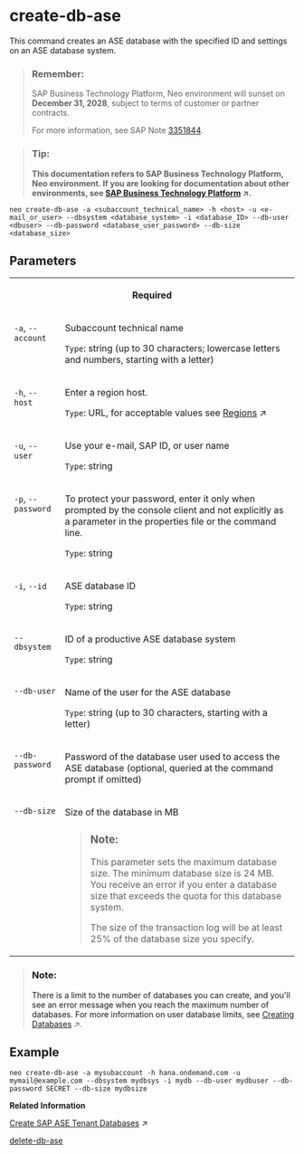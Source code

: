 <!-- loio01a21776a8dc498397b8435fd185c574 -->

# create-db-ase

This command creates an ASE database with the specified ID and settings on an ASE database system.



> ### Remember:  
> SAP Business Technology Platform, Neo environment will sunset on **December 31, 2028**, subject to terms of customer or partner contracts.
> 
> For more information, see SAP Note [3351844](https://me.sap.com/notes/3351844).

> ### Tip:  
> **This documentation refers to SAP Business Technology Platform, Neo environment. If you are looking for documentation about other environments, see [SAP Business Technology Platform](https://help.sap.com/viewer/65de2977205c403bbc107264b8eccf4b/Cloud/en-US/6a2c1ab5a31b4ed9a2ce17a5329e1dd8.html "SAP Business Technology Platform (SAP BTP) is an integrated offering comprised of four technology portfolios: database and data management, application development and integration, analytics, and intelligent technologies. The platform offers users the ability to turn data into business value, compose end-to-end business processes, and build and extend SAP applications quickly.") :arrow_upper_right:.**



```
neo create-db-ase -a <subaccount_technical_name> -h <host> -u <e-mail_or_user> --dbsystem <database_system> -i <database_ID> --db-user <dbuser> --db-password <database_user_password> --db-size <database_size>
```



<a name="loio01a21776a8dc498397b8435fd185c574__section_xh2_vc5_5fb"/>

## Parameters


<table>
<tr>
<th valign="top" colspan="2">

Required



</th>
</tr>
<tr>
<td valign="top">

`-a`, `--account`



</td>
<td valign="top">

Subaccount technical name

`Type`: string \(up to 30 characters; lowercase letters and numbers, starting with a letter\)



</td>
</tr>
<tr>
<td valign="top">

`-h`, `--host`



</td>
<td valign="top">

Enter a region host.

`Type`: URL, for acceptable values see [Regions](https://help.sap.com/viewer/65de2977205c403bbc107264b8eccf4b/Cloud/en-US/350356d1dc314d3199dca15bd2ab9b0e.html "You can deploy applications in different regions. Each region represents a geographical location (for example, Europe, US East) where applications, data, or services are hosted.") :arrow_upper_right:



</td>
</tr>
<tr>
<td valign="top">

`-u`, `--user`



</td>
<td valign="top">

Use your e-mail, SAP ID, or user name

`Type`: string



</td>
</tr>
<tr>
<td valign="top">

`-p`, `--password`



</td>
<td valign="top">

To protect your password, enter it only when prompted by the console client and not explicitly as a parameter in the properties file or the command line.

`Type`: string



</td>
</tr>
<tr>
<td valign="top">

`-i`, `--id`



</td>
<td valign="top">

ASE database ID

`Type`: string



</td>
</tr>
<tr>
<td valign="top">

`--dbsystem`



</td>
<td valign="top">

ID of a productive ASE database system

`Type`: string



</td>
</tr>
<tr>
<td valign="top">

`--db-user`



</td>
<td valign="top">

Name of the user for the ASE database

`Type`: string \(up to 30 characters, starting with a letter\)



</td>
</tr>
<tr>
<td valign="top">

`--db-password`



</td>
<td valign="top">

Password of the database user used to access the ASE database \(optional, queried at the command prompt if omitted\)



</td>
</tr>
<tr>
<td valign="top">

`--db-size`



</td>
<td valign="top">

Size of the database in MB

> ### Note:  
> This parameter sets the maximum database size. The minimum database size is 24 MB. You receive an error if you enter a database size that exceeds the quota for this database system.
> 
> The size of the transaction log will be at least 25% of the database size you specify.



</td>
</tr>
</table>

> ### Note:  
> There is a limit to the number of databases you can create, and you'll see an error message when you reach the maximum number of databases. For more information on user database limits, see [Creating Databases](https://help.sap.com/viewer/d4790b2de2f4429db6f3dff54e4d7b3a/Cloud/en-US/533384eda57e428f98a43815e6a11119.html#loio533384eda57e428f98a43815e6a11119 "Use the cockpit to create databases on SAP HANA tenant database systems in your subaccount in the Neo environment, and set properties, such as the database size.") :arrow_upper_right:.



## Example

```
neo create-db-ase -a mysubaccount -h hana.ondemand.com -u mymail@example.com --dbsystem mydbsys -i mydb --db-user mydbuser --db-password SECRET --db-size mydbsize
```

**Related Information**  


[Create SAP ASE Tenant Databases](https://help.sap.com/viewer/3fa880aa54b74110ae99ad01503fcd60/Cloud/en-US/d9532969173d4d9bad67ed033d5c0969.html "Use the cockpit to create an SAP ASE tenant database on an SAP ASE database system in your subaccount and assign properties like database size.") :arrow_upper_right:

[delete-db-ase](delete-db-ase-9f0785d.md "This command deletes the ASE database with the specified ID.")

